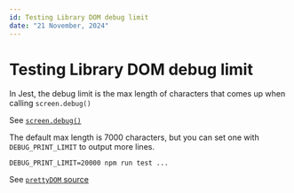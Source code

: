 ```yaml
---
id: Testing Library DOM debug limit
date: "21 November, 2024"
---
```


# Testing Library DOM debug limit

In Jest, the debug limit is the max length of characters that comes up when calling `screen.debug()`

See [`screen.debug()`](https://testing-library.com/docs/dom-testing-library/api-debugging/#screendebug)

The default max length is 7000 characters, but you can set one with `DEBUG_PRINT_LIMIT` to output more lines.

```shell
DEBUG_PRINT_LIMIT=20000 npm run test ...
```

See [`prettyDOM` source](https://github.com/testing-library/dom-testing-library/blob/main/src/pretty-dom.js#L48)

